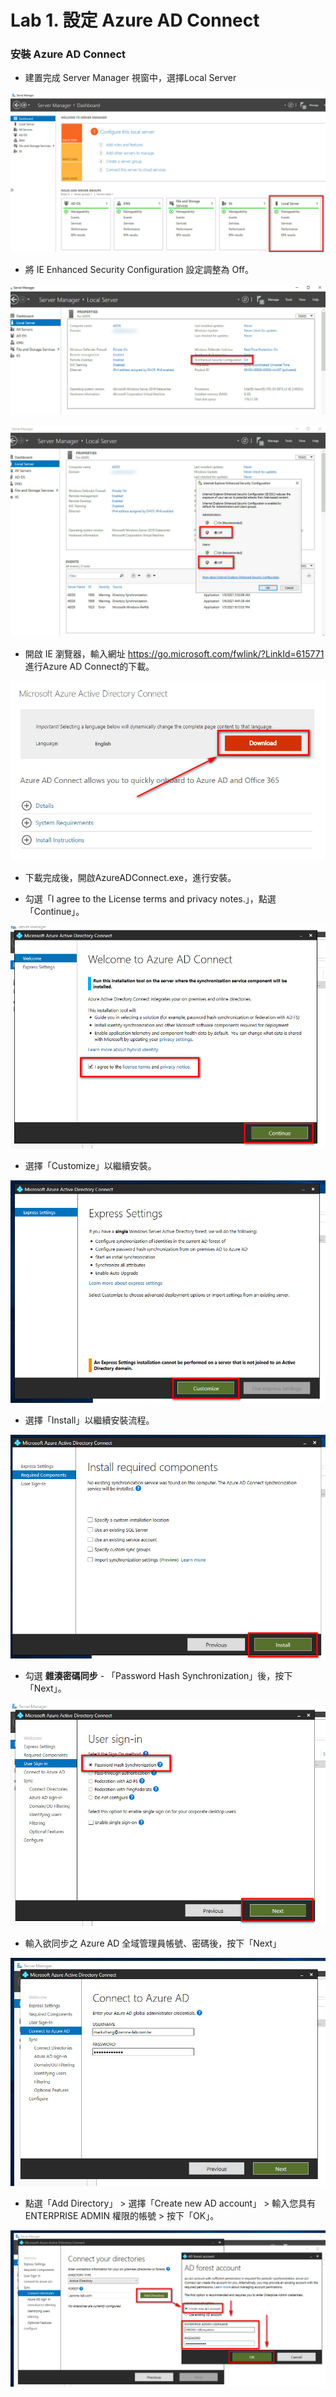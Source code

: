 # Lab 1. 設定 Azure AD Connect

### 安裝 Azure AD Connect

- 建置完成 Server Manager 視窗中，選擇Local Server<br>

![GITHUB](https://github.com/MarkChang-Core/AADC/blob/main/Image/image1.jpg)<br>

- 將 IE Enhanced Security Configuration 設定調整為 Off。<br>

![GITHUB](https://github.com/MarkChang-Core/AADC/blob/main/Image/image2.jpg)<br>

![GITHUB](https://github.com/MarkChang-Core/AADC/blob/main/Image/image3.jpg)<br>

- 開啟 IE 瀏覽器，輸入網址 https://go.microsoft.com/fwlink/?LinkId=615771 進行Azure AD Connect的下載。<br>

![GITHUB](https://github.com/MarkChang-Core/AADC/blob/main/Image/image4.jpg)<br>

- 下載完成後，開啟AzureADConnect.exe，進行安裝。<br>

- 勾選「I agree to the License terms and privacy notes.」，點選「Continue」。<br>

![GITHUB](https://github.com/MarkChang-Core/AADC/blob/main/Image/image5.jpg)<br>

- 選擇「Customize」以繼續安裝。<br>

![GITHUB](https://github.com/MarkChang-Core/AADC/blob/main/Image/image6.jpg)<br>

- 選擇「Install」以繼續安裝流程。<br>

![GITHUB](https://github.com/MarkChang-Core/AADC/blob/main/Image/image7.jpg)<br>

- 勾選 **雜湊密碼同步** - 「Password Hash Synchronization」後，按下「Next」。

![GITHUB](https://github.com/MarkChang-Core/AADC/blob/main/Image/image8.jpg)<br>

- 輸入欲同步之 Azure AD 全域管理員帳號、密碼後，按下「Next」<br>

![GITHUB](https://github.com/MarkChang-Core/AADC/blob/main/Image/image9.jpg)<br>

- 點選「Add Directory」 > 選擇「Create new AD account」 > 輸入您具有 ENTERPRISE ADMIN 權限的帳號 > 按下「OK」。<br>

![GITHUB](https://github.com/MarkChang-Core/AADC/blob/main/Image/image10.jpg)<br>

